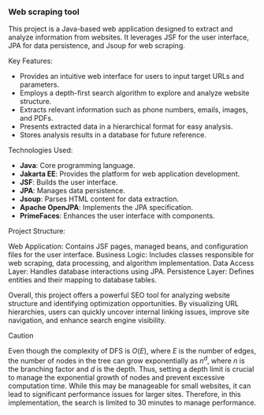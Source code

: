 ### Web scraping tool

This project is a Java-based web application designed to extract and analyze information from websites. It leverages JSF for the user interface, JPA for data persistence, and Jsoup for web scraping.

Key Features:
- Provides an intuitive web interface for users to input target URLs and parameters.
- Employs a depth-first search algorithm to explore and analyze website structure.
- Extracts relevant information such as phone numbers, emails, images, and PDFs.
- Presents extracted data in a hierarchical format for easy analysis.
- Stores analysis results in a database for future reference.

Technologies Used:

- **Java**: Core programming language.
- **Jakarta EE**: Provides the platform for web application development.
- **JSF**: Builds the user interface.
- **JPA**: Manages data persistence.
- **Jsoup**: Parses HTML content for data extraction.
- **Apache OpenJPA**: Implements the JPA specification.
- **PrimeFaces**: Enhances the user interface with components.

Project Structure:

Web Application: Contains JSF pages, managed beans, and configuration files for the user interface.
Business Logic: Includes classes responsible for web scraping, data processing, and algorithm implementation.
Data Access Layer: Handles database interactions using JPA.
Persistence Layer: Defines entities and their mapping to database tables.

Overall, this project offers a powerful SEO tool for analyzing website structure and identifying optimization opportunities. By visualizing URL hierarchies, users can quickly uncover internal linking issues, improve site navigation, and enhance search engine visibility.

>[!CAUTION]
> Even though the complexity of DFS is $O(E)$, where $E$ is the number of edges, the number of nodes in the tree can grow exponentially as $n^d$, where $n$ is the branching factor and $d$ is the depth. Thus, setting a depth limit is crucial to manage the exponential growth of nodes and prevent excessive computation time. While this may be manageable for small websites, it can lead to significant performance issues for larger sites. Therefore, in this implementation, the search is limited to 30 minutes to manage performance.

<div align="center">
<img src="https://raw.githubusercontent.com/debitcash/Trading-robot/master/Screenshots.png>
</div>
